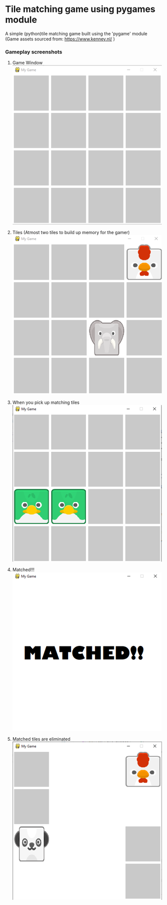 # Tile matching game using pygames module
A simple (python)tile matching game built using the 'pygame' module\
(Game assets sourced from: https://www.kenney.nl/ )


### Gameplay screenshots
1. Game Window\
![Demo_1](https://github.com/dhairyap99/Matching-Tile-Game/blob/master/gameplay/1.png)

2. Tiles (Atmost two tiles to build up memory for the gamer)\
![Demo_2](https://github.com/dhairyap99/Matching-Tile-Game/blob/master/gameplay/2.png)

3. When you pick up matching tiles\
![Demo_3](https://github.com/dhairyap99/Matching-Tile-Game/blob/master/gameplay/3.png)

4. Matched!!!\
![Demo_4](https://github.com/dhairyap99/Matching-Tile-Game/blob/master/gameplay/4.png)

5. Matched tiles are eliminated\
![Demo_5](https://github.com/dhairyap99/Matching-Tile-Game/blob/master/gameplay/5.png)
